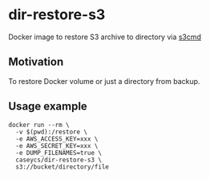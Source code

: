 # dir-restore-s3

Docker image to restore S3 archive to directory via [s3cmd](https://github.com/s3tools/s3cmd)

## Motivation

To restore Docker volume or just a directory from backup.

## Usage example

```
docker run --rm \
  -v $(pwd):/restore \
  -e AWS_ACCESS_KEY=xxx \
  -e AWS_SECRET_KEY=xxx \
  -e DUMP_FILENAMES=true \
  caseycs/dir-restore-s3 \
  s3://bucket/directory/file
```
